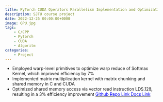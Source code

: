 ```yaml
---
title: PyTorch CUDA Operators Parallelism Implementation and Optimization
description: SJTU course project
date: 2022-12-25 00:00:00+0000
image: GPU.jpg
tags: 
    - C/CPP
    - Pytorch
    - CUDA
    - Algoritm
categories:
    - Project
---
```


- Employed warp-level primitives to optimize warp reduce of Softmax Kernel, which improved efficiency by 7%
- Implemented matrix multiplication kernel with matrix chunking and shared memory in C and CUDA
- Optimized shared memory access via vector read instruction LDS.128, resulting in a 3% efficiency improvement
[<span style="color:blue"> Github Repo Link <span>](https://github.com/wangshanyw/PyTorch-CUDA-Operators-Implementation-and-Optimization)
[<span style="color:blue"> Docs Link <span>](https://docs.google.com/presentation/d/1uhkq8XJ8SvoxHUiech5nn_noU7b2TYk7/edit?usp=sharing&ouid=108660935975018643927&rtpof=true&sd=true)
